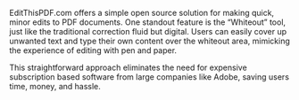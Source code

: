 EditThisPDF.com offers a simple open source solution for making quick, minor edits to PDF documents. One standout feature is the “Whiteout” tool, just like the traditional correction fluid but digital. Users can easily cover up unwanted text and type their own content over the whiteout area, mimicking the experience of editing with pen and paper.

This straightforward approach eliminates the need for expensive subscription based software from large companies like Adobe, saving users time, money, and hassle.
